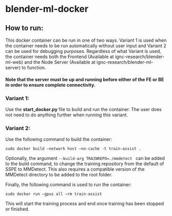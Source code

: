 # blender-ml-docker
## How to run:
This docker container can be run in one of two ways. Variant 1 is used when the container needs to be run automatically without user input and Variant 2 can be used for debugging purposes. Regardless of what Variant is used, the container needs both the Frontend (Available at ignc-research/blender-ml-web) and the Node Server (Available at ignc-research/blender-ml-server) to function.

#### Note that the server must be up and running before either of the FE or BE in order to ensure complete connectivity.

### Variant 1:
Use the **start_docker.py** file to build and run the container. The user does not need to do anything further when running this variant.

### Variant 2:
Use the following command to build the container:
```
sudo docker build –network host –no-cache -t train-assist .
```
Optionally, the argument `--build-arg TRAINREPO=./mmdetect ` can be added to the build command, to change the training repository from the default of SSPE to MMDetect. This also requires a compatible version of the MMDetect directory to be added to the root folder.

Finally, the following command is used to run the container:
```
sudo docker run –gpus all –rm train-assist
```
This will start the training process and end once training has been stopped or finished.
